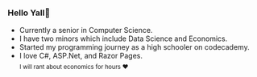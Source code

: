 ### Hello Yall👋

* Currently a senior in Computer Science.</br>
* I have two minors which include Data Science and Economics.</br>
* Started my programming journey as a high schooler on codecademy.</br>
* I love C#, ASP.Net, and Razor Pages.</br>
<sub>I will rant about economics for hours :heart:</sub>
